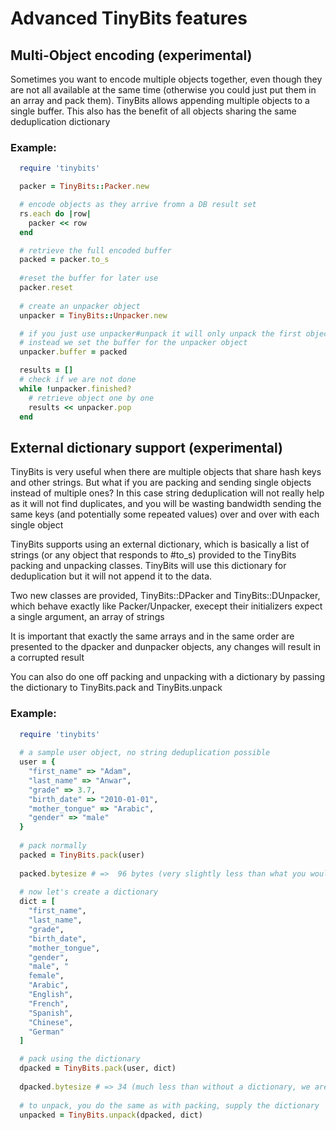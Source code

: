 # Advanced TinyBits features
## Multi-Object encoding (experimental)
Sometimes you want to encode multiple objects together, even though they are not all available at the same time (otherwise you could just put them in an array and pack them). TinyBits allows appending multiple objects to a single buffer. This also has the benefit of all objects sharing the same deduplication dictionary

### Example:

```ruby
  require 'tinybits'

  packer = TinyBits::Packer.new

  # encode objects as they arrive fromn a DB result set
  rs.each do |row|
    packer << row
  end

  # retrieve the full encoded buffer
  packed = packer.to_s
  
  #reset the buffer for later use
  packer.reset
  
  # create an unpacker object
  unpacker = TinyBits::Unpacker.new

  # if you just use unpacker#unpack it will only unpack the first object
  # instead we set the buffer for the unpacker object
  unpacker.buffer = packed

  results = []
  # check if we are not done
  while !unpacker.finished?
    # retrieve object one by one
    results << unpacker.pop
  end
```

## External dictionary support (experimental)
TinyBits is very useful when there are multiple objects that share hash keys and other strings. But what if you are packing and sending single objects instead of multiple ones? 
In this case string deduplication will not really help as it will not find duplicates, and you will be wasting bandwidth sending the same keys (and potentially some repeated values) over and over with each single object

TinyBits supports using an external dictionary, which is basically a list of strings (or any object that responds to #to_s) provided to the TinyBits packing and unpacking classes. 
TinyBits will use this dictionary for deduplication but it will not append it to the data.

Two new classes are provided, TinyBits::DPacker and TinyBits::DUnpacker, which behave exactly like Packer/Unpacker, execept their initializers expect a single argument, an array of strings

It is important that exactly the same arrays and in the same order are presented to the dpacker and dunpacker objects, any changes will result in a corrupted result

You can also do one off packing and unpacking with a dictionary by passing the dictionary to TinyBits.pack and TinyBits.unpack

### Example:

```ruby
  require 'tinybits'
  
  # a sample user object, no string deduplication possible
  user = {
    "first_name" => "Adam",
    "last_name" => "Anwar",
    "grade" => 3.7,
    "birth_date" => "2010-01-01",
    "mother_tongue" => "Arabic",
    "gender" => "male"
  } 
  
  # pack normally
  packed = TinyBits.pack(user)
  
  packed.bytesize # =>  96 bytes (very slightly less than what you would get from msgpack or cbor)
  
  # now let's create a dictionary
  dict = [
    "first_name",
    "last_name",
    "grade",
    "birth_date",
    "mother_tongue",
    "gender",
    "male", "
    female",
    "Arabic",
    "English",
    "French",
    "Spanish",
    "Chinese",
    "German"
  ]

  # pack using the dictionary
  dpacked = TinyBits.pack(user, dict)
  
  dpacked.bytesize # => 34 (much less than without a dictionary, we are now in ProtocolBuffers territory or better)
  
  # to unpack, you do the same as with packing, supply the dictionary
  unpacked = TinyBits.unpack(dpacked, dict)
```


